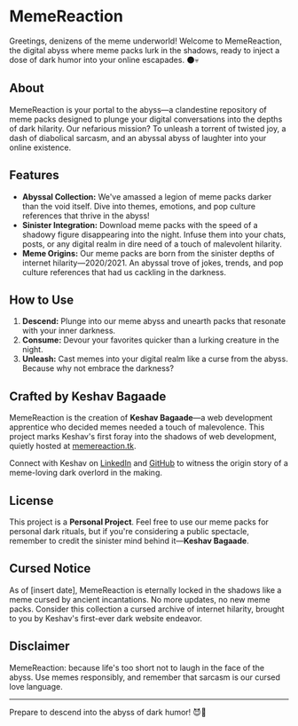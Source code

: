 # MemeReaction

Greetings, denizens of the meme underworld! Welcome to MemeReaction, the digital abyss where meme packs lurk in the shadows, ready to inject a dose of dark humor into your online escapades. 🌑💀

## About

MemeReaction is your portal to the abyss—a clandestine repository of meme packs designed to plunge your digital conversations into the depths of dark hilarity. Our nefarious mission? To unleash a torrent of twisted joy, a dash of diabolical sarcasm, and an abyssal abyss of laughter into your online existence.

## Features

- **Abyssal Collection:** We've amassed a legion of meme packs darker than the void itself. Dive into themes, emotions, and pop culture references that thrive in the abyss!
- **Sinister Integration:** Download meme packs with the speed of a shadowy figure disappearing into the night. Infuse them into your chats, posts, or any digital realm in dire need of a touch of malevolent hilarity.
- **Meme Origins:** Our meme packs are born from the sinister depths of internet hilarity—2020/2021. An abyssal trove of jokes, trends, and pop culture references that had us cackling in the darkness.

## How to Use

1. **Descend:** Plunge into our meme abyss and unearth packs that resonate with your inner darkness.
2. **Consume:** Devour your favorites quicker than a lurking creature in the night.
3. **Unleash:** Cast memes into your digital realm like a curse from the abyss. Because why not embrace the darkness?

## Crafted by Keshav Bagaade

MemeReaction is the creation of **Keshav Bagaade**—a web development apprentice who decided memes needed a touch of malevolence. This project marks Keshav's first foray into the shadows of web development, quietly hosted at [memereaction.tk](https://memereaction.tk).

Connect with Keshav on [LinkedIn](https://www.linkedin.com/in/keshavbagaade/) and [GitHub](https://github.com/keshavbagaade) to witness the origin story of a meme-loving dark overlord in the making.

## License

This project is a **Personal Project**. Feel free to use our meme packs for personal dark rituals, but if you're considering a public spectacle, remember to credit the sinister mind behind it—**Keshav Bagaade**.

## Cursed Notice

As of [insert date], MemeReaction is eternally locked in the shadows like a meme cursed by ancient incantations. No more updates, no new meme packs. Consider this collection a cursed archive of internet hilarity, brought to you by Keshav's first-ever dark website endeavor.

## Disclaimer

MemeReaction: because life's too short not to laugh in the face of the abyss. Use memes responsibly, and remember that sarcasm is our cursed love language.

---

Prepare to descend into the abyss of dark humor! 😈🌌
